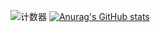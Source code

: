 ![计数器](https://count.getloli.com/get/@zzszszszz?theme=rule34)
[![Anurag's GitHub stats](https://github-readme-stats.vercel.app/api?username=zzszszszz)](https://github.com/anuraghazra/github-readme-stats)
